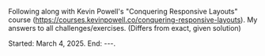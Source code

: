 Following along with Kevin Powell's "Conquering Responsive Layouts" course (https://courses.kevinpowell.co/conquering-responsive-layouts).
My answers to all challenges/exercises. (Differs from exact, given solution)

Started: March 4, 2025.
End: ---.
